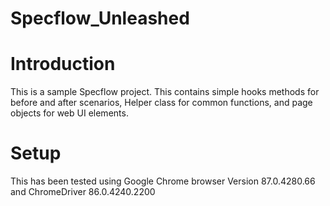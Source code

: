 # Specflow_Unleashed


# Introduction
This is a sample Specflow project. 
This contains simple hooks methods for before and after scenarios, Helper class for common functions, and page objects for web UI elements.

# Setup

This has been tested using Google Chrome browser Version 87.0.4280.66 and ChromeDriver 86.0.4240.2200
